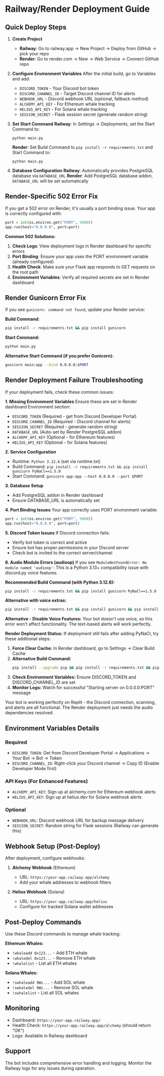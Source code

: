 # Railway/Render Deployment Guide

## Quick Deploy Steps

1. **Create Project**
   - **Railway**: Go to railway.app → New Project → Deploy from GitHub → pick your repo
   - **Render**: Go to render.com → New → Web Service → Connect GitHub repo

2. **Configure Environment Variables**
   After the initial build, go to Variables and add:
   - `DISCORD_TOKEN` - Your Discord bot token
   - `DISCORD_CHANNEL_ID` - Target Discord channel ID for alerts
   - `WEBHOOK_URL` - Discord webhook URL (optional, fallback method)
   - `ALCHEMY_API_KEY` - For Ethereum whale tracking
   - `HELIUS_API_KEY` - For Solana whale tracking
   - `SESSION_SECRET` - Flask session secret (generate random string)

3. **Set Start Command**
   **Railway**: In Settings → Deployments, set the Start Command to:
   ```
   python main.py
   ```
   
   **Render**: Set Build Command to `pip install -r requirements.txt` and Start Command to:
   ```
   python main.py
   ```

4. **Database Configuration**
   **Railway**: Automatically provides PostgreSQL database via `DATABASE_URL`
   **Render**: Add PostgreSQL database addon, `DATABASE_URL` will be set automatically

## Render-Specific 502 Error Fix

If you get a 502 error on Render, it's usually a port binding issue. Your app is correctly configured with:
```python
port = int(os.environ.get("PORT", 5000))
app.run(host="0.0.0.0", port=port)
```

**Common 502 Solutions:**
1. **Check Logs**: View deployment logs in Render dashboard for specific errors
2. **Port Binding**: Ensure your app uses the PORT environment variable (already configured)
3. **Health Check**: Make sure your Flask app responds to GET requests on the root path
4. **Environment Variables**: Verify all required secrets are set in Render dashboard

## Render Gunicorn Error Fix

If you see `gunicorn: command not found`, update your Render service:

**Build Command:**
```bash
pip install -r requirements.txt && pip install gunicorn
```

**Start Command:**
```bash
python main.py
```

**Alternative Start Command (if you prefer Gunicorn):**
```bash
gunicorn main:app --bind 0.0.0.0:$PORT
```

## Render Deployment Failure Troubleshooting

If your deployment fails, check these common issues:

**1. Missing Environment Variables**
Ensure these are set in Render dashboard Environment section:
- `DISCORD_TOKEN` (Required - get from Discord Developer Portal)
- `DISCORD_CHANNEL_ID` (Required - Discord channel for alerts)
- `SESSION_SECRET` (Required - generate random string)
- `DATABASE_URL` (Auto-set by Render PostgreSQL addon)
- `ALCHEMY_API_KEY` (Optional - for Ethereum features)
- `HELIUS_API_KEY` (Optional - for Solana features)

**2. Service Configuration**
- Runtime: `Python 3.12.6` (set via runtime.txt)
- Build Command: `pip install -r requirements.txt && pip install gunicorn PyNaCl==1.5.0`
- Start Command: `gunicorn app:app --host 0.0.0.0 --port $PORT`

**3. Database Setup**
- Add PostgreSQL addon in Render dashboard
- Ensure DATABASE_URL is automatically set

**4. Port Binding Issues**
Your app correctly uses PORT environment variable:
```python
port = int(os.environ.get("PORT", 5000))
app.run(host="0.0.0.0", port=port)
```

**5. Discord Token Issues**
If Discord connection fails:
- Verify bot token is correct and active
- Ensure bot has proper permissions in your Discord server
- Check bot is invited to the correct server/channel

**6. Audio Module Errors (audioop)**
If you see `ModuleNotFoundError: No module named 'audioop'`:
This is a Python 3.13+ compatibility issue with discord.py voice features.

**Recommended Build Command (with Python 3.12.6):**
```bash
pip install -r requirements.txt && pip install gunicorn PyNaCl==1.5.0
```

**Alternative with voice extras:**
```bash
pip install -r requirements.txt && pip install gunicorn && pip install PyNaCl[voice]
```

**Alternative - Disable Voice Features:**
Your bot doesn't use voice, so this error won't affect functionality. The text-based alerts will work perfectly.

**Render Deployment Status:**
If deployment still fails after adding PyNaCl, try these additional steps:

1. **Force Clear Cache:** In Render dashboard, go to Settings → Clear Build Cache
2. **Alternative Build Command:** 
   ```bash
   pip install --upgrade pip && pip install -r requirements.txt && pip install gunicorn PyNaCl==1.5.0
   ```
3. **Check Environment Variables:** Ensure DISCORD_TOKEN and DISCORD_CHANNEL_ID are set
4. **Monitor Logs:** Watch for successful "Starting server on 0.0.0.0:PORT" message

Your bot is working perfectly on Replit - the Discord connection, scanning, and alerts are all functional. The Render deployment just needs the audio dependencies resolved.

## Environment Variables Details

### Required
- `DISCORD_TOKEN`: Get from Discord Developer Portal → Applications → Your Bot → Bot → Token
- `DISCORD_CHANNEL_ID`: Right-click your Discord channel → Copy ID (Enable Developer Mode first)

### API Keys (For Enhanced Features)
- `ALCHEMY_API_KEY`: Sign up at alchemy.com for Ethereum webhook alerts
- `HELIUS_API_KEY`: Sign up at helius.dev for Solana webhook alerts

### Optional
- `WEBHOOK_URL`: Discord webhook URL for backup message delivery
- `SESSION_SECRET`: Random string for Flask sessions (Railway can generate this)

## Webhook Setup (Post-Deploy)

After deployment, configure webhooks:

1. **Alchemy Webhook** (Ethereum)
   - URL: `https://your-app.railway.app/alchemy`
   - Add your whale addresses to webhook filters

2. **Helius Webhook** (Solana) 
   - URL: `https://your-app.railway.app/helius`
   - Configure for tracked Solana wallet addresses

## Post-Deploy Commands

Use these Discord commands to manage whale tracking:

**Ethereum Whales:**
- `!whaleadd 0x123...` - Add ETH whale
- `!whaledel 0x123...` - Remove ETH whale  
- `!whalelist` - List all ETH whales

**Solana Whales:**
- `!swhaleadd 9Wz...` - Add SOL whale
- `!swhaledel 9Wz...` - Remove SOL whale
- `!swhalelist` - List all SOL whales

## Monitoring

- Dashboard: `https://your-app.railway.app/`
- Health Check: `https://your-app.railway.app/alchemy` (should return "OK")
- Logs: Available in Railway dashboard

## Support

The bot includes comprehensive error handling and logging. Monitor the Railway logs for any issues during operation.